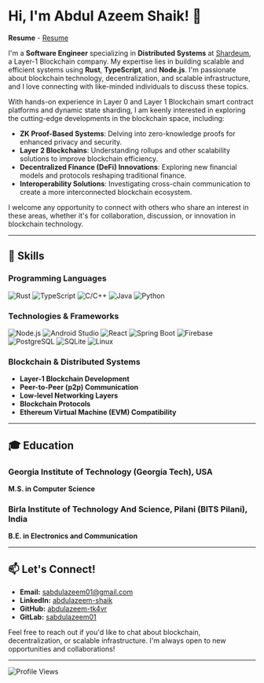# Hi, I'm Abdul Azeem Shaik! 👋

**Resume** - [Resume](https://drive.google.com/file/d/1xw9WReTfl2XNVFip4J1P_PGC33dBlzol/view)

I'm a **Software Engineer** specializing in **Distributed Systems** at [Shardeum](https://shardeum.org/), a Layer-1 Blockchain company. My expertise lies in building scalable and efficient systems using **Rust**, **TypeScript**, and **Node.js**. I'm passionate about blockchain technology, decentralization, and scalable infrastructure, and I love connecting with like-minded individuals to discuss these topics.

With hands-on experience in Layer 0 and Layer 1 Blockchain smart contract platforms and dynamic state sharding, I am keenly interested in exploring the cutting-edge developments in the blockchain space, including:

- **ZK Proof-Based Systems**: Delving into zero-knowledge proofs for enhanced privacy and security.
- **Layer 2 Blockchains**: Understanding rollups and other scalability solutions to improve blockchain efficiency.
- **Decentralized Finance (DeFi) Innovations**: Exploring new financial models and protocols reshaping traditional finance.
- **Interoperability Solutions**: Investigating cross-chain communication to create a more interconnected blockchain ecosystem.

I welcome any opportunity to connect with others who share an interest in these areas, whether it's for collaboration, discussion, or innovation in blockchain technology.

---

## 🚀 Skills

### Programming Languages
![Rust](https://img.shields.io/badge/-Rust-000000?style=flat-square&logo=rust&logoColor=white)
![TypeScript](https://img.shields.io/badge/-TypeScript-3178C6?style=flat-square&logo=typescript&logoColor=white)
![C/C++](https://img.shields.io/badge/-C%2FC%2B%2B-00599C?style=flat-square&logo=c&logoColor=white)
![Java](https://img.shields.io/badge/-Java-007396?style=flat-square&logo=java&logoColor=white)
![Python](https://img.shields.io/badge/-Python-3776AB?style=flat-square&logo=python&logoColor=white)

### Technologies & Frameworks
![Node.js](https://img.shields.io/badge/-Node.js-339933?style=flat-square&logo=node.js&logoColor=white)
![Android Studio](https://img.shields.io/badge/-Android%20Studio-3DDC84?style=flat-square&logo=android-studio&logoColor=white) 
![React](https://img.shields.io/badge/-React-61DAFB?style=flat-square&logo=react&logoColor=black)
![Spring Boot](https://img.shields.io/badge/-Spring%20Boot-6DB33F?style=flat-square&logo=spring-boot&logoColor=white)
![Firebase](https://img.shields.io/badge/-Firebase-FFCA28?style=flat-square&logo=firebase&logoColor=black)
![PostgreSQL](https://img.shields.io/badge/-PostgreSQL-336791?style=flat-square&logo=postgresql&logoColor=white)
![SQLite](https://img.shields.io/badge/-SQLite-003B57?style=flat-square&logo=sqlite&logoColor=white)
![Linux](https://img.shields.io/badge/-Linux-FCC624?style=flat-square&logo=linux&logoColor=black)

### Blockchain & Distributed Systems
- **Layer-1 Blockchain Development**
- **Peer-to-Peer (p2p) Communication**
- **Low-level Networking Layers**
- **Blockchain Protocols**
- **Ethereum Virtual Machine (EVM) Compatibility**

---

## 🎓 Education

### Georgia Institute of Technology (Georgia Tech), USA
**M.S. in Computer Science**  

### Birla Institute of Technology And Science, Pilani (BITS Pilani), India
**B.E. in Electronics and Communication**  

---

## 📫 Let's Connect!

- **Email:** [sabdulazeem01@gmail.com](mailto:sabdulazeem01@gmail.com)
- **LinkedIn:** [abdulazeem-shaik](https://www.linkedin.com/in/abdulazeem-shaik/)
- **GitHub:** [abdulazeem-tk4vr](https://github.com/abdulazeem-tk4vr)
- **GitLab:** [sabdulazeem01](https://gitlab.com/sabdulazeem01)

Feel free to reach out if you'd like to chat about blockchain, decentralization, or scalable infrastructure. I'm always open to new opportunities and collaborations!

---

![Profile Views](https://komarev.com/ghpvc/?username=abdulazeem-tk4vr&color=brightgreen)
